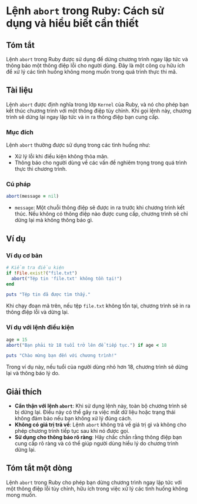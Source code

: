 <!--
Meta Description: # Lệnh `abort` trong Ruby: Cách sử dụng và hiểu biết cần thiết ## Tóm tắt Lệnh `abort` trong Ruby được sử dụng để dừng chương trình ngay lập tức và th...
Meta Keywords: trình, chương, thông, không, lệnh
-->

# Lệnh `abort` trong Ruby: Cách sử dụng và hiểu biết cần thiết

## Tóm tắt
Lệnh `abort` trong Ruby được sử dụng để dừng chương trình ngay lập tức và thông báo một thông điệp lỗi cho người dùng. Đây là một công cụ hữu ích để xử lý các tình huống không mong muốn trong quá trình thực thi mã.

## Tài liệu
Lệnh `abort` được định nghĩa trong lớp `Kernel` của Ruby, và nó cho phép bạn kết thúc chương trình với một thông điệp tùy chỉnh. Khi gọi lệnh này, chương trình sẽ dừng lại ngay lập tức và in ra thông điệp bạn cung cấp. 

### Mục đích
Lệnh `abort` thường được sử dụng trong các tình huống như:
- Xử lý lỗi khi điều kiện không thỏa mãn.
- Thông báo cho người dùng về các vấn đề nghiêm trọng trong quá trình thực thi chương trình.
  
### Cú pháp
```ruby
abort(message = nil)
```
- `message`: Một chuỗi thông điệp sẽ được in ra trước khi chương trình kết thúc. Nếu không có thông điệp nào được cung cấp, chương trình sẽ chỉ dừng lại mà không thông báo gì.

## Ví dụ
### Ví dụ cơ bản
```ruby
# Kiểm tra điều kiện
if !File.exist?("file.txt")
  abort("Tệp tin 'file.txt' không tồn tại!")
end

puts "Tệp tin đã được tìm thấy."
```
Khi chạy đoạn mã trên, nếu tệp `file.txt` không tồn tại, chương trình sẽ in ra thông điệp lỗi và dừng lại.

### Ví dụ với lệnh điều kiện
```ruby
age = 15
abort("Bạn phải từ 18 tuổi trở lên để tiếp tục.") if age < 18

puts "Chào mừng bạn đến với chương trình!"
```
Trong ví dụ này, nếu tuổi của người dùng nhỏ hơn 18, chương trình sẽ dừng lại và thông báo lý do.

## Giải thích
- **Cẩn thận với lệnh `abort`**: Khi sử dụng lệnh này, toàn bộ chương trình sẽ bị dừng lại. Điều này có thể gây ra việc mất dữ liệu hoặc trạng thái không đảm bảo nếu bạn không xử lý đúng cách.
- **Không có giá trị trả về**: Lệnh `abort` không trả về giá trị gì và không cho phép chương trình tiếp tục sau khi nó được gọi.
- **Sử dụng cho thông báo rõ ràng**: Hãy chắc chắn rằng thông điệp bạn cung cấp rõ ràng và có thể giúp người dùng hiểu lý do chương trình dừng lại.

## Tóm tắt một dòng
Lệnh `abort` trong Ruby cho phép bạn dừng chương trình ngay lập tức với một thông điệp lỗi tùy chỉnh, hữu ích trong việc xử lý các tình huống không mong muốn.